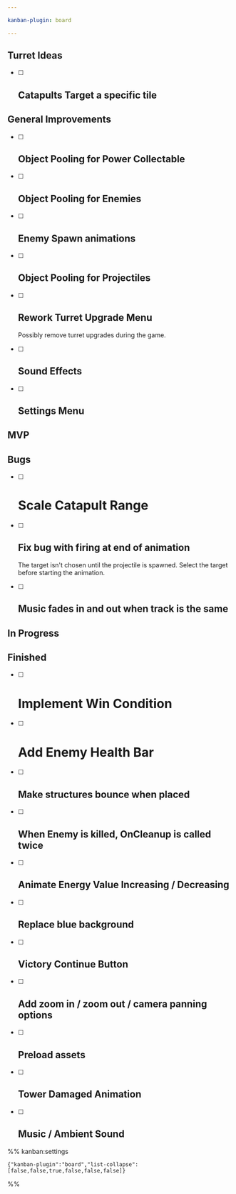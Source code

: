 ```yaml
---

kanban-plugin: board

---
```


## Turret Ideas

- [ ] ## Catapults Target a specific tile


## General Improvements

- [ ] ## Object Pooling for Power Collectable
- [ ] ## Object Pooling for Enemies
- [ ] ## Enemy Spawn animations
- [ ] ## Object Pooling for Projectiles
- [ ] ## Rework Turret Upgrade Menu 
	
	Possibly remove turret upgrades during the game.
- [ ] ## Sound Effects
- [ ] ## Settings Menu


## MVP



## Bugs

- [ ] # Scale Catapult Range
- [ ] ## Fix bug with firing at end of animation
	
	The target isn't chosen until the projectile is spawned. Select the target before starting the animation.
- [ ] ## Music fades in and out when track is the same


## In Progress



## Finished

- [ ] # Implement Win Condition
- [ ] # Add Enemy Health Bar
- [ ] ## Make structures bounce when placed
- [ ] ## When Enemy is killed, OnCleanup is called twice
- [ ] ## Animate Energy Value Increasing / Decreasing
- [ ] ## Replace blue background
- [ ] ## Victory Continue Button
- [ ] ## Add zoom in / zoom out / camera panning options
- [ ] ## Preload assets
- [ ] ## Tower Damaged Animation
- [ ] ## Music / Ambient Sound




%% kanban:settings
```
{"kanban-plugin":"board","list-collapse":[false,false,true,false,false,false]}
```
%%